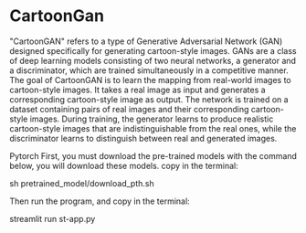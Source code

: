 # CartoonGan
"CartoonGAN" refers to a type of Generative Adversarial Network (GAN) designed specifically for generating cartoon-style images. GANs are a class of deep learning models consisting of two neural networks, a generator and a discriminator, which are trained simultaneously in a competitive manner. 
The goal of CartoonGAN is to learn the mapping from real-world images to cartoon-style images. It takes a real image as input and generates a corresponding cartoon-style image as output. The network is trained on a dataset containing pairs of real images and their corresponding cartoon-style images. During training, the generator learns to produce realistic cartoon-style images that are indistinguishable from the real ones, while the discriminator learns to distinguish between real and generated images.

Pytorch
First, you must download the pre-trained models with the command below, you will download these models. copy in the terminal:

sh pretrained_model/download_pth.sh

Then run the program, and copy in the terminal: 

streamlit run st-app.py 

